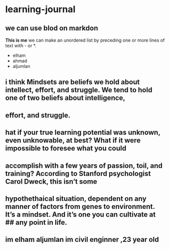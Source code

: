 # learning-journal 
## we can use  blod on markdon  
**This is me**
we can make an unordered list by preceding one or more lines of text with - or *.
- elham
- ahmad
- aljumlan

##  i think Mindsets are beliefs we hold about intellect, effort, and struggle. We tend to hold one of two beliefs about intelligence,  
## effort, and struggle.
## hat if your true learning potential was unknown, even unknowable, at best? What if it were impossible to foresee what you could
## accomplish with a few years of passion, toil, and training? According to Stanford psychologist Carol Dweck, this isn’t some
## hypothethaical situation, dependent on any manner of factors from genes to environment. It’s a mindset. And it’s one you can cultivate at  ## any point in life.
## im elham aljumlan im civil enginner ,23 year old
